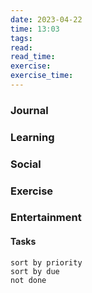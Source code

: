 ```yaml
---
date: 2023-04-22
time: 13:03
tags: 
read:
read_time:
exercise:
exercise_time:
---
```


### Journal

### Learning

### Social

### Exercise

### Entertainment

#### Tasks












```tasks
sort by priority
sort by due
not done
```